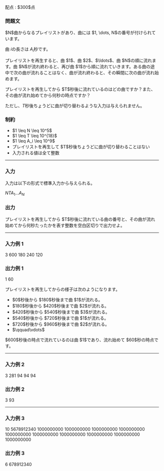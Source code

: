 
<div>

<span>

<span>

<p>
配点 : $300$点
</p>

<div>

<section>

### **問題文**

<p>
$N$曲からなるプレイリストがあり、曲には $1, \dots, N$の番号が付けられています。

曲 $i$の長さは $A_i$秒です。
</p>

<p>
プレイリストを再生すると、曲 $1$、曲 $2$、$\ldots$、曲 $N$の順に流れます。曲 $N$が流れ終わると、再び曲 $1$から順に流れていきます。ある曲の途中で次の曲が流れることはなく、曲が流れ終わると、その瞬間に次の曲が流れ始めます。
</p>

<p>
プレイリストを再生してから $T$秒後に流れているのはどの曲ですか？また、その曲が流れ始めてから何秒の時点ですか？

ただし、$T$秒後ちょうどに曲が切り替わるような入力は与えられません。
</p>

</section>

</div>

<div>

<section>

### **制約**

<ul>

<li>
$1 \leq N \leq 10^5$
</li>

<li>
$1 \leq T \leq 10^{18}$
</li>

<li>
$1 \leq A_i \leq 10^9$
</li>

<li>
プレイリストを再生して $T$秒後ちょうどに曲が切り替わることはない
</li>

<li>
入力される値は全て整数
</li>

</ul>

</section>

</div>

---

<div>

<div>

<section>

### **入力**

<p>
入力は以下の形式で標準入力から与えられる。
</p>

<div>

$N$$T$$A_1$$\ldots$$A_N$
</div>

</section>

</div>

<div>

<section>

### **出力**

<p>
プレイリストを再生してから $T$秒後に流れている曲の番号と、その曲が流れ始めてから何秒たったかを表す整数を空白区切りで出力せよ。
</p>

</section>

</div>

</div>

---

<div>

<section>

### **入力例 1**

<div>

3 600
180 240 120

</div>

</section>

</div>

<div>

<section>

### **出力例 1**

<div>

1 60

</div>

<p>
プレイリストを再生してからの様子は次のようになります。
</p>

<ul>

<li>
$0$秒後から $180$秒後まで曲 $1$が流れる。
</li>

<li>
$180$秒後から $420$秒後まで曲 $2$が流れる。
</li>

<li>
$420$秒後から $540$秒後まで曲 $3$が流れる。
</li>

<li>
$540$秒後から $720$秒後まで曲 $1$が流れる。
</li>

<li>
$720$秒後から $960$秒後まで曲 $2$が流れる。
</li>

<li>
$\qquad\vdots$
</li>

</ul>

<p>
$600$秒後の時点で流れているのは曲 $1$であり、流れ始めて $60$秒の時点です。
</p>

</section>

</div>

---

<div>

<section>

### **入力例 2**

<div>

3 281
94 94 94

</div>

</section>

</div>

<div>

<section>

### **出力例 2**

<div>

3 93

</div>

</section>

</div>

---

<div>

<section>

### **入力例 3**

<div>

10 5678912340
1000000000 1000000000 1000000000 1000000000 1000000000 1000000000 1000000000 1000000000 1000000000 1000000000

</div>

</section>

</div>

<div>

<section>

### **出力例 3**

<div>

6 678912340

</div>

</section>

</div>

</span>

</span>

</div>
